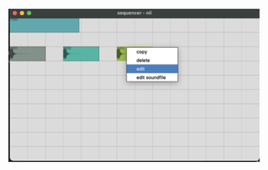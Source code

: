 ![alt text](https://github.com/crawdaddie/sc-sequencer-gui/blob/main/media/screenshot_1.png?raw=true)
